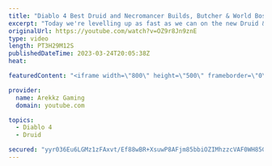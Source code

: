 ```yaml
---
title: "Diablo 4 Best Druid and Necromancer Builds, Butcher & World Boss Farm Gameplay! (Diablo 4 Open Beta)"
excerpt: "Today we're levelling up as fast as we can on the new Druid & Necromancer classes in co-op multiplayer so we can get to the ..."
originalUrl: https://youtube.com/watch?v=OZ9r8Jn9znE
type: video
length: PT3H29M12S
publishedDateTime: 2023-03-24T20:05:38Z
heat: 

featuredContent: "<iframe width=\"800\" height=\"500\" frameborder=\"0\" src=\"https://www.youtube.com/embed/OZ9r8Jn9znE\" allow=\"accelerometer; autoplay; encrypted-media; gyroscope; picture-in-picture\" allowfullscreen></iframe>"

provider:
  name: Arekkz Gaming
  domain: youtube.com

topics:
  - Diablo 4
  - Druid

secured: "yyr036Eu6LGMz1zFAxvt/Ef88wBR+XsuwP8AFjm85bbiOZIMhzzcVAF0WH85GEZqw8IX36hVXbVoUmg49Q/apgqDXQH5HneVIm94KBcTSyxgF7mH9jbv5xUUmICNmi7n7S+kRPGqpFjcbZncsHXhuWhSv8l7Oma7XPq2a7JgF+9m/BvUwd8N2ADi3YdkOXQjJSUQO4EeC+A/MuezIRCZ4PRLTSLTHpnbSbYJlD/C+33MrZbVCjvuppsjLxeUebZQY/+JnSkWf+ZUh0PSILm1RBfH9I2GCecw1j6LJmrRlO75Hc/Ww0mLnZA5toki0J3LcAuLqf6J9VW0ZNX7ScGNp863zbuCyvi77o/FeQAp3tgZNMN/NN79H79WGqUMQpTZj88jFAVbJg9rqJa4CFNaaDG1K+/PahblcTrUOjTxmsw=;NVT656NWbz0k769NL0NbMQ=="
---
```


